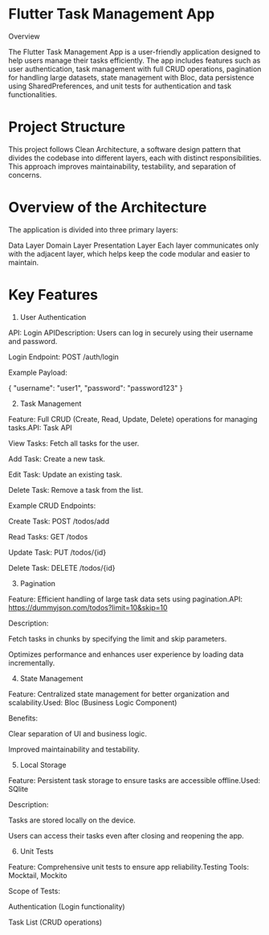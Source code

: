 # Flutter Task Management App

Overview

The Flutter Task Management App is a user-friendly application designed to help users manage their tasks efficiently. The app includes features such as user authentication, task management with full CRUD operations, pagination for handling large datasets, state management with Bloc, data persistence using SharedPreferences, and unit tests for authentication and task functionalities.

# Project Structure
This project follows Clean Architecture, a software design pattern that divides the codebase into different layers, each with distinct responsibilities. This approach improves maintainability, testability, and separation of concerns.

# Overview of the Architecture
The application is divided into three primary layers:

Data Layer
Domain Layer
Presentation Layer
Each layer communicates only with the adjacent layer, which helps keep the code modular and easier to maintain.
# Key Features

1. User Authentication

API: Login APIDescription: Users can log in securely using their username and password.

Login Endpoint: POST /auth/login

Example Payload:

{
  "username": "user1",
  "password": "password123"
}

2. Task Management

Feature: Full CRUD (Create, Read, Update, Delete) operations for managing tasks.API: Task API

View Tasks: Fetch all tasks for the user.

Add Task: Create a new task.

Edit Task: Update an existing task.

Delete Task: Remove a task from the list.

Example CRUD Endpoints:

Create Task: POST /todos/add

Read Tasks: GET /todos

Update Task: PUT /todos/{id}

Delete Task: DELETE /todos/{id}

3. Pagination

Feature: Efficient handling of large task data sets using pagination.API: https://dummyjson.com/todos?limit=10&skip=10

Description:

Fetch tasks in chunks by specifying the limit and skip parameters.

Optimizes performance and enhances user experience by loading data incrementally.

4. State Management

Feature: Centralized state management for better organization and scalability.Used: Bloc (Business Logic Component)

Benefits:

Clear separation of UI and business logic.

Improved maintainability and testability.

5. Local Storage

Feature: Persistent task storage to ensure tasks are accessible offline.Used: SQlite

Description:

Tasks are stored locally on the device.

Users can access their tasks even after closing and reopening the app.

6. Unit Tests

Feature: Comprehensive unit tests to ensure app reliability.Testing Tools: Mocktail, Mockito

Scope of Tests:

Authentication (Login functionality)

Task List (CRUD operations)

